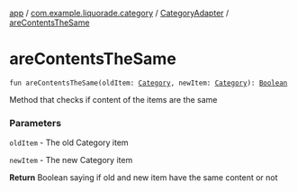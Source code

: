 [app](../../index.md) / [com.example.liquorade.category](../index.md) / [CategoryAdapter](index.md) / [areContentsTheSame](./are-contents-the-same.md)

# areContentsTheSame

`fun areContentsTheSame(oldItem: `[`Category`](../../com.example.liquorade.domain/-category/index.md)`, newItem: `[`Category`](../../com.example.liquorade.domain/-category/index.md)`): `[`Boolean`](https://kotlinlang.org/api/latest/jvm/stdlib/kotlin/-boolean/index.html)

Method that checks if content of the items are the same

### Parameters

`oldItem` - The old Category item

`newItem` - The new Category item

**Return**
Boolean saying if old and new item have the same content or not

